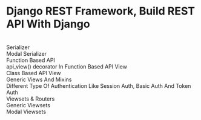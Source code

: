 # Django REST Framework, Build REST API With Django

<br/>Serializer
<br/>Modal Serializer
<br/>Function Based API
<br/>api_view() decorator In Function Based API View
<br/>Class Based API View
<br/>Generic Views And Mixins
<br/>Different Type Of Authentication Like Session Auth, Basic Auth And Token Auth
<br/>Viewsets & Routers
<br/>Generic Viewsets
<br/>Modal Viewsets
